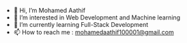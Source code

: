 - 👋 Hi, I’m Mohamed Aathif
- 👀 I’m interested in Web Development and Machine learning
- 🌱 I’m currently learning Full-Stack Development
- 📫 How to reach me : mohamedaathif100001@gmail.com

<!---
MohamedAathif2001/MohamedAathif2001 is a ✨ special ✨ repository because its `README.md` (this file) appears on your GitHub profile.
You can click the Preview link to take a look at your changes.
--->
